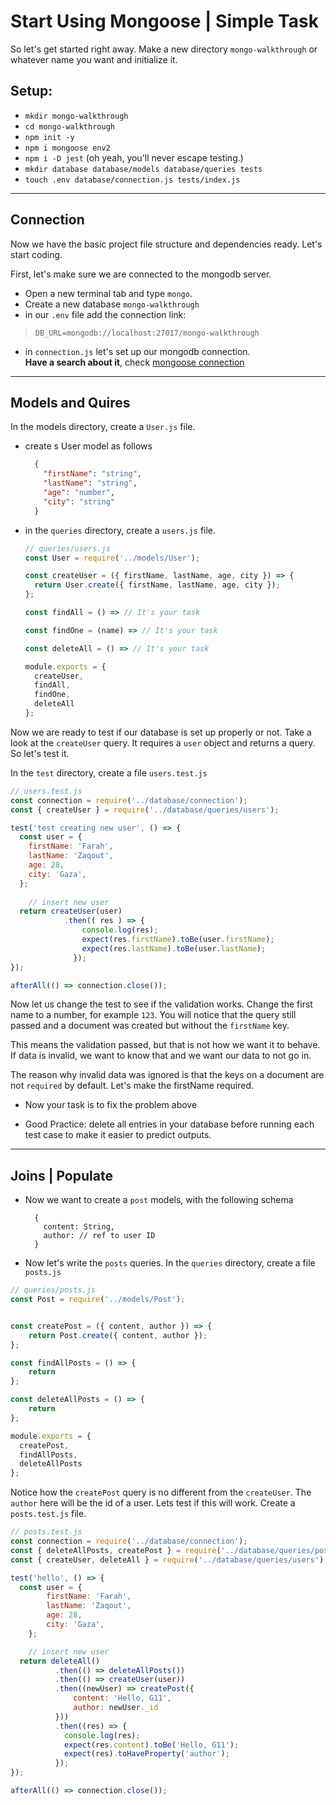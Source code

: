 # Start Using Mongoose | Simple Task
So let's get started right away. Make a new directory `mongo-walkthrough` or whatever name you want and initialize it.

## Setup:
* `mkdir mongo-walkthrough`
* `cd mongo-walkthrough`
* `npm init -y`
* `npm i mongoose env2`
* `npm i -D jest` (oh yeah, you'll never escape testing.)
* `mkdir database database/models database/queries tests`
* `touch .env database/connection.js tests/index.js`

---

## Connection
Now we have the basic project file structure and dependencies ready. Let's start coding.

First, let's make sure we are connected to the mongodb server. 
* Open a new terminal tab and type `mongo`.
* Create a new database `mongo-walkthrough`
* in our `.env` file add the connection link:
>`DB_URL=mongodb://localhost:27017/mongo-walkthrough`
* in `connection.js` let's set up our mongodb connection.    
  **Have a search about it**, check [mongoose connection](https://mongoosejs.com/docs/connections.html)


---

## Models and Quires 
In the models directory, create a `User.js` file.
- create s User model as follows

  ```json
    {
      "firstName": "string",
      "lastName": "string",
      "age": "number",
      "city": "string"
    }
  ```
- in the `queries` directory, create a `users.js` file.
  ```javascript
  // queries/users.js
  const User = require('../models/User');

  const createUser = ({ firstName, lastName, age, city }) => {
    return User.create({ firstName, lastName, age, city });
  };

  const findAll = () => // It's your task 

  const findOne = (name) => // It's your task 

  const deleteAll = () => // It's your task

  module.exports = {
    createUser,
    findAll,
    findOne,
    deleteAll
  };

  ```  

Now we are ready to test if our database is set up properly or not. Take a look at the `createUser` query. It requires a `user` object and returns a query. So let's test it.

In the `test` directory, create a file `users.test.js`

```javascript
// users.test.js
const connection = require('../database/connection');
const { createUser } = require('../database/queries/users');

test('test creating new user', () => {
  const user = {
    firstName: 'Farah',
    lastName: 'Zaqout',
    age: 28,
    city: 'Gaza',
  };
    
    // insert new user
  return createUser(user)
            .then(( res ) => {
                console.log(res);
                expect(res.firstName).toBe(user.firstName);
                expect(res.lastName).toBe(user.lastName);
              });
});

afterAll(() => connection.close());
```  
Now let us change the test to see if the validation works. Change the first name to a number, for example `123`. You will notice that the query still passed and a document was created but without the `firstName` key. 

This means the validation passed, but that is not how we want it to behave. If data is invalid, we want to know that and we want our data to not go in.

The reason why invalid data was ignored is that the keys on a document are not `required` by default. Let's make the firstName required.

- Now your task is to fix the problem above

- Good Practice: delete all entries in your database before running each test case to make it easier to predict outputs.

---

## Joins | Populate

- Now we want to create a `post` models, with the following schema
  ```
    {
      content: String,
      author: // ref to user ID 
    }

  ```

- Now let's write the `posts` queries. In the `queries` directory, create a file `posts.js`

```javascript
// queries/posts.js
const Post = require('../models/Post');


const createPost = ({ content, author }) => {
	return Post.create({ content, author });
};

const findAllPosts = () => {
	return 
};

const deleteAllPosts = () => {
	return 
};

module.exports = {
  createPost,
  findAllPosts,
  deleteAllPosts
};
```
Notice how the `createPost` query is no different from the `createUser`. The `author` here will be the id of a user. Lets test if this will work. Create a `posts.test.js` file.

```javascript
// posts.test.js
const connection = require('../database/connection');
const { deleteAllPosts, createPost } = require('../database/queries/posts');
const { createUser, deleteAll } = require('../database/queries/users');

test('hello', () => {
  const user = {
		firstName: 'Farah',
		lastName: 'Zaqout',
		age: 28,
		city: 'Gaza',
	}; 

    // insert new user
  return deleteAll()
          .then(() => deleteAllPosts())
          .then(() => createUser(user))
          .then((newUser) => createPost({
              content: 'Hello, G11',
              author: newUser._id
          }))
          .then((res) => {
            console.log(res);
            expect(res.content).toBe('Hello, G11');
            expect(res).toHaveProperty('author');
          });
});

afterAll(() => connection.close());

```  

